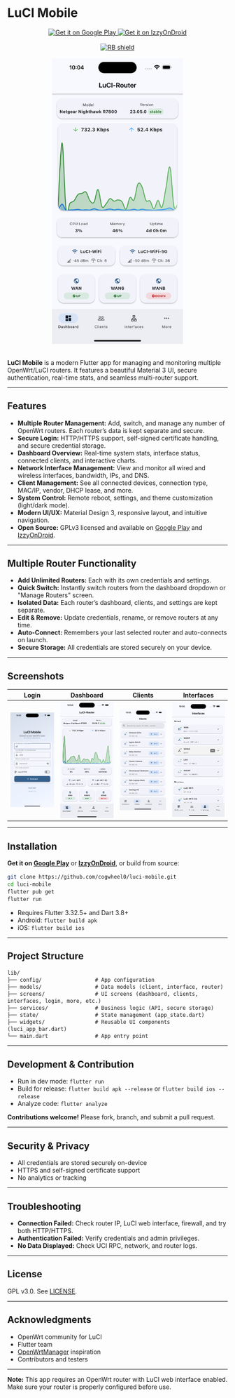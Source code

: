 # LuCI Mobile

<div align="center">
  <a href="https://play.google.com/store/apps/details?id=com.cogwheel.LuCIMobile">
    <img src="https://play.google.com/intl/en_us/badges/static/images/badges/en_badge_web_generic.png" alt="Get it on Google Play" width="200"/>
  </a>
  <a href="https://apt.izzysoft.de/fdroid/index/apk/com.cogwheel.LuCIMobile">
    <img src="https://gitlab.com/IzzyOnDroid/repo/-/raw/master/assets/IzzyOnDroid.png" alt="Get it on IzzyOnDroid" width="200"/>
  </a>
  <br><br>
  <a href="https://shields.rbtlog.dev/com.cogwheel.LuCIMobile">
    <img src="https://shields.rbtlog.dev/simple/com.cogwheel.LuCIMobile" alt="RB shield"/>
  </a>
  <br><br>
  <img src="fastlane/metadata/android/en-US/images/phoneScreenshots/flutter_01.png" width="300"/>
</div>

<br>

**LuCI Mobile** is a modern Flutter app for managing and monitoring multiple OpenWrt/LuCI routers. It features a beautiful Material 3 UI, secure authentication, real-time stats, and seamless multi-router support.

---

## Features

- **Multiple Router Management:** Add, switch, and manage any number of OpenWrt routers. Each router’s data is kept separate and secure.
- **Secure Login:** HTTP/HTTPS support, self-signed certificate handling, and secure credential storage.
- **Dashboard Overview:** Real-time system stats, interface status, connected clients, and interactive charts.
- **Network Interface Management:** View and monitor all wired and wireless interfaces, bandwidth, IPs, and DNS.
- **Client Management:** See all connected devices, connection type, MAC/IP, vendor, DHCP lease, and more.
- **System Control:** Remote reboot, settings, and theme customization (light/dark mode).
- **Modern UI/UX:** Material Design 3, responsive layout, and intuitive navigation.
- **Open Source:** GPLv3 licensed and available on [Google Play](https://play.google.com/store/apps/details?id=com.cogwheel.LuCIMobile) and [IzzyOnDroid](https://apt.izzysoft.de/fdroid/index/apk/com.cogwheel.LuCIMobile).

---

## Multiple Router Functionality

- **Add Unlimited Routers:** Each with its own credentials and settings.
- **Quick Switch:** Instantly switch routers from the dashboard dropdown or "Manage Routers" screen.
- **Isolated Data:** Each router’s dashboard, clients, and settings are kept separate.
- **Edit & Remove:** Update credentials, rename, or remove routers at any time.
- **Auto-Connect:** Remembers your last selected router and auto-connects on launch.
- **Secure Storage:** All credentials are stored securely on your device.

---

## Screenshots

| Login | Dashboard | Clients | Interfaces |
|-------|-----------|---------|------------|
| <img src="fastlane/metadata/android/en-US/images/phoneScreenshots/flutter_02.png" width="200"/> | <img src="fastlane/metadata/android/en-US/images/phoneScreenshots/flutter_01.png" width="200"/> | <img src="fastlane/metadata/android/en-US/images/phoneScreenshots/flutter_03.png" width="200"/> | <img src="fastlane/metadata/android/en-US/images/phoneScreenshots/flutter_05.png" width="200"/> |

---

## Installation

**Get it on [Google Play](https://play.google.com/store/apps/details?id=com.cogwheel.LuCIMobile)** or **[IzzyOnDroid](https://apt.izzysoft.de/fdroid/index/apk/com.cogwheel.LuCIMobile)**, or build from source:

```bash
git clone https://github.com/cogwheel0/luci-mobile.git
cd luci-mobile
flutter pub get
flutter run
```

- Requires Flutter 3.32.5+ and Dart 3.8+
- Android: `flutter build apk`  
- iOS: `flutter build ios`

---

## Project Structure

```
lib/
├── config/                 # App configuration
├── models/                 # Data models (client, interface, router)
├── screens/                # UI screens (dashboard, clients, interfaces, login, more, etc.)
├── services/               # Business logic (API, secure storage)
├── state/                  # State management (app_state.dart)
├── widgets/                # Reusable UI components (luci_app_bar.dart)
└── main.dart               # App entry point
```

---

## Development & Contribution

- Run in dev mode: `flutter run`
- Build for release: `flutter build apk --release` or `flutter build ios --release`
- Analyze code: `flutter analyze`

**Contributions welcome!** Please fork, branch, and submit a pull request.

---

## Security & Privacy
- All credentials are stored securely on-device
- HTTPS and self-signed certificate support
- No analytics or tracking

---

## Troubleshooting

- **Connection Failed:** Check router IP, LuCI web interface, firewall, and try both HTTP/HTTPS.
- **Authentication Failed:** Verify credentials and admin privileges.
- **No Data Displayed:** Check UCI RPC, network, and router logs.

---

## License

GPL v3.0. See [LICENSE](LICENSE).

---

## Acknowledgments
- OpenWrt community for LuCI
- Flutter team
- [OpenWrtManager](https://github.com/hagaygo/OpenWrtManager) inspiration
- Contributors and testers

---

**Note:** This app requires an OpenWrt router with LuCI web interface enabled. Make sure your router is properly configured before use.
